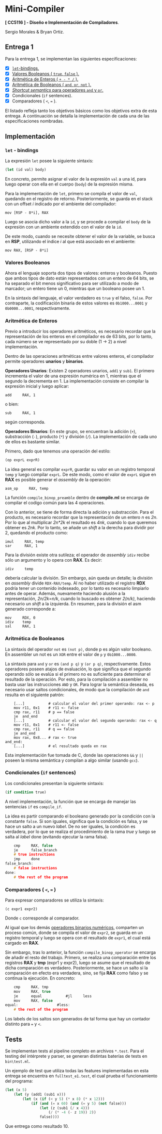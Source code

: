 # Mini-Compiler
__[ CC5116 ] - Diseño e Implementación de Compiladores__.

Sergio Morales & Bryan Ortiz.

## Entrega 1
Para la entrega 1, se implementan las siguientes especificaciones:
- [x] [``let``-bindings.](#let---bindings)
- [x] [Valores Booleanos ( ``true``, ``false`` ).](#valores-booleanos)
- [x] [Aritmética de Enteros ( ``+ - * /`` ).](#aritmética-de-enteros)
- [x] [Aritmética de Booleanos ( ``and``, ``or``, ``not`` ).](#aritmética-de-booleanos)
- [x] [_Shortcut semantics_ para operadores ``and`` y ``or``.](#aritmética-de-booleanos)
- [x] Condicionales (``if`` sentences).
- [x] Comparadores ( ``<``, ``=`` ).

El listado refleja tanto los objetivos básicos como los objetivos extra de esta entrega. A continuación se detalla la implementación de cada una de las especificaciones nombradas.

## Implementación

### ``let`` - bindings
La expresión ``let`` posee la siguiente sintaxis:
```Scheme
(let (id val) body)
```
En concreto, permite asignar el valor de la expresión ``val`` a una id, para luego operar con ella en el cuerpo (``body``) de la expresión misma. 

Para la implementación de ``let``, primero se compila el valor de ``val``, quedando en el registro de retorno. Posteriormente, se guarda en el stack con un offset _i_ indicado por el ambiente del compilador:
```
mov [RSP - 8*i], RAX
```
Luego se asocia dicho valor a la ``id``, y se procede a compilar el ``body`` de la expresión con un ambiente extendido con el valor de la ``id``.

De este modo, cuando se necesite obtener el valor de la variable, se busca en __RSP__, utilizando el índice _i_ al que está asociado en el ambiente:
```
mov RAX, [RSP - 8*i]
```

### Valores Booleanos
Ahora el lenguaje soporta dos tipos de valores: enteros y booleanos. Puesto que ambos tipos de dato están representados con un entero de 64 bits, se ha separado el bit menos significativo para ser utilizado a modo de marcador; un entero tiene un 0, mientras que un booleano posee un 1.

En la sintaxis del lenguaje, el valor verdadero es `true` y el falso, `false`. Por contraparte, la codificación binaria de estos valores es `0b1000...0001` y `0b0000...0001`, respectivamente. 

### Aritmética de Enteros
Previo a introducir los operadores aritméticos, es necesario recordar que la representación de los enteros en el compilador es de 63 bits, por lo tanto, cada número se ve representado por su doble (1 → 2) a nivel implementación.

Dentro de las operaciones aritméticas entre valores enteros, el compilador permite operadores __unarios__ y __binarios__.

__Operadores Unarios__: Existen 2 operadores unarios, ``add1`` y ``sub1``. El primero incrementa el valor de una expresión numérica en 1, mientras que el segundo la decrementa en 1. La implementación consiste en compilar la expresión inicial y luego aplicar:
```
add     RAX, 1
```
o bien:
```
sub     RAX, 1
```
según corresponda.

__Operadores Binarios__: En este grupo, se encuentran la adición (``+``), substracción (``-``), producto (``*``) y división (``/``). La implementación de cada uno de ellos es bastante similar.

Primero, dado que tenemos una operación del estilo:
```Scheme
(op exprL exprR)
```
La idea general es compilar ``exprR``, guardar su valor en un registro temporal ``temp`` y luego compilar ``exprL``. De este modo, como el valor de ``exprL`` sigue en __RAX__ es posible generar el _assembly_ de la operación:
```
asm_op     RAX, temp
```
La función ``compile_binop_preamble`` dentro de __compile.ml__ se encarga de compilar el codigo común para las 4 operaciones.

Con lo anterior, se tiene de forma directa la adición y substracción. Para el producto, es necesario recordar que la representación de un entero _n_ es _2n_. Por lo que al multiplicar _2n*2k_ el resultado es _4nk_, cuando lo que queremos obtener es _2nk_. Por lo tanto, se añade un _shift_ a la derecha para dividir por 2, quedando el producto como:
```
imul     RAX, temp
sar      RAX, 1
```
Para la división existe otra sutileza; el operador de _assembly_ ``idiv`` recibe sólo un argumento y lo opera con __RAX__. Es decir:
```
idiv     temp
```
debería calcular la división. Sin embargo, aún queda un detalle; la división en _assembly_ divide ``RDX-RAX/temp``. Al no haber utilizado el registro __RDX__ podría tener un contenido indeseado, por lo tanto es necesario limpiarlo antes de operar. Además, nuevamente haciendo alusión a la representación, _2n/2k=n/k_, cuando lo buscado es obtener _2(n/k)_, haciendo necesario un _shift_ a la izquierda. En resumen, para la división el asm generado corresponde a:
```
mov     RDX, 0
idiv    temp
sal     RAX, 1
```

### Aritmética de Booleanos
La sintaxis del operador `not` es `(not p)`, donde p es algún valor booleano. En assembler un not es un `XOR` entre el valor de `p` y `0b1000...0000`.

La sintaxis para `and` y `or` es `(and p q)` y `(or p q)`, respectivamente. Estos operadores poseen atajos de evaluación, lo que significa que el segundo operando sólo se evalúa si el primero no es suficiente para determinar el resultado de la operación. Por esto, para la compilación a assembler no basta usar las instrucciones `AND` y `OR`. Para lograr la semántica deseada, es necesario usar saltos condicionales, de modo que la compilación de `and` resulta en el siguiente patrón:
```
    [...]           # calcular el valor del primer operando: rax <- p
    mov r11, 0x1    # r11 <- false
    cmp rax, r11    # p == false
    je  and_end      
    [...]           # calcular el valor del segundo operando: rax <- q
    mov r11, 0x1    # r11 <- false
    cmp rax, r11    # q == false
    je and_end
    mov rax, 0x8... # rax <- true
and_end:
    [...]           # el resultado queda en rax
```
Esta implementación fue tomada de C, donde las operaciones `&&` y `||` poseen la misma semántica y compilan a algo similar (usando `gcc`).

### Condicionales (``if`` sentences)
Los condicionales presentan la siguiente sintaxis:
```Scheme
(if condition true)
```
A nivel implementación, la función que se encarga de manejar las sentencias ``if`` es ``compile_if``.

La idea es partir comparando el booleano generado por la condición con la constante ``false``. Si son iguales, significa que la condición es falsa, y se hace un salto a un nuevo _label_. De no ser iguales, la condición es verdadera, por lo que se realiza el procedimiento de la rama _true_ y luego se salta al _label_ done (evitando ejecutar la rama falsa).
```c
    cmp     RAX, false
    je      false_branch
    # true instructions
    jmp     done
false_branch:
    # false instructions
done:
    # the rest of the program
```

### Comparadores ( ``<``, ``=`` )
Para expresar comparadores se utiliza la sintaxis:
```
(c expr1 expr2)
```
Donde ``c`` corresponde al comparador.

Al igual que los demás [operadores binarios numéricos](#aritmética-de-enteros), comparten un proceso común, donde se compila el valor de ``expr2``, se guarda en un registro temporal y luego se opera con el resultado de ``expr1``, el cual está cargado en __RAX__.

Sin embargo, tras lo anterior, la función ``compile_binop_operator`` se encarga de añadir el resto del trabajo. Primero, se realiza una comparación entre los registros __RAX__ y __tmp__ (expr1 y expr2), luego se asume que el resultado de dicha comparación es verdadero. Posteriormente, se hace un salto si la comparación en efecto era verdadera, sino, se fija __RAX__ como falso y se continua la ejecución. En concreto:
```c
    cmp     RAX, tmp
    mov     RAX, true
    je      equal           #jl     less
    mov     RAX, false
equal:                  #less:
    # the rest of the program     
```

Los labels de los saltos son generados de tal forma que hay un contador distinto para ``=`` y ``<``.

## Tests
Se implementan tests al pipeline completo en archivos ``*.test``. Para el testing del intérprete y parser, se generan distintas baterías de tests en ``bin\test.ml``.

Un ejemplo de test que utiliza todas las features implementadas en esta entrega se encuentra en ``fulltest_e1.test``, el cual prueba el funcionamiento del programa:

```Scheme
(let (x 5)
    (let (y (add1 (sub1 x)))
        (let (x (if (< y 5) (* x 8) (* x 12)))
            (if (and (= x 60) (and (= y 5) (not false)))
                (let (z (sub1 (/ x 4)))
                    (/ (* -4 (- z 19)) 2))
                false))))
```
Que entrega como resultado 10.